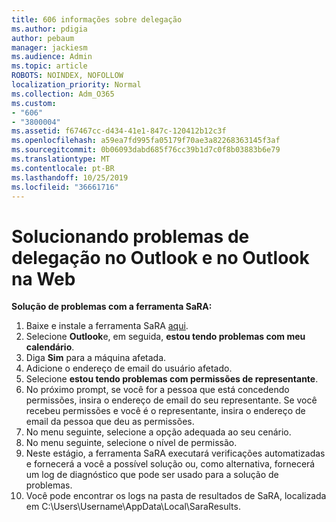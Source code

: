 ```yaml
---
title: 606 informações sobre delegação
ms.author: pdigia
author: pebaum
manager: jackiesm
ms.audience: Admin
ms.topic: article
ROBOTS: NOINDEX, NOFOLLOW
localization_priority: Normal
ms.collection: Adm_O365
ms.custom:
- "606"
- "3800004"
ms.assetid: f67467cc-d434-41e1-847c-120412b12c3f
ms.openlocfilehash: a59ea7fd995fa05179f70ae3a82268363145f3af
ms.sourcegitcommit: 0b06093dabd685f76cc39b1d7c0f8b03883b6e79
ms.translationtype: MT
ms.contentlocale: pt-BR
ms.lasthandoff: 10/25/2019
ms.locfileid: "36661716"
---
```

# <a name="troubleshooting-delegation-in-outlook-and-outlook-on-the-web"></a>Solucionando problemas de delegação no Outlook e no Outlook na Web

**Solução de problemas com a ferramenta SaRA:**

1. Baixe e instale a ferramenta SaRA [aqui](https://aka.ms/SaRA-SkypeForBusinessSignIn).
1. Selecione **Outlook**e, em seguida, **estou tendo problemas com meu calendário**.
1. Diga **Sim** para a máquina afetada.
1. Adicione o endereço de email do usuário afetado.
1. Selecione **estou tendo problemas com permissões de representante**.
1. No próximo prompt, se você for a pessoa que está concedendo permissões, insira o endereço de email do seu representante. Se você recebeu permissões e você é o representante, insira o endereço de email da pessoa que deu as permissões.
1. No menu seguinte, selecione a opção adequada ao seu cenário.
1. No menu seguinte, selecione o nível de permissão.
1. Neste estágio, a ferramenta SaRA executará verificações automatizadas e fornecerá a você a possível solução ou, como alternativa, fornecerá um log de diagnóstico que pode ser usado para a solução de problemas.
1. Você pode encontrar os logs na pasta de resultados de SaRA, localizada em C:\Users\Username\AppData\Local\SaraResults.
